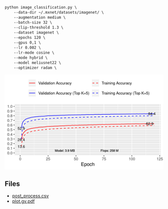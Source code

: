 ```
python image_classification.py \
    --data-dir ~/.mxnet/datasets/imagenet/ \
    --augmentation medium \
    --batch-size 32 \
    --clip-threshold 1.3 \
    --dataset imagenet \
    --epochs 120 \
    --gpus 0,1 \
    --lr 0.002 \
    --lr-mode cosine \
    --mode hybrid \
    --model meliusnet22 \
    --optimizer radam \
```
![acc.png](acc.png)

## Files

- [post_process.csv](post_process.csv)
- [plot.gv.pdf](plot.gv.pdf)

